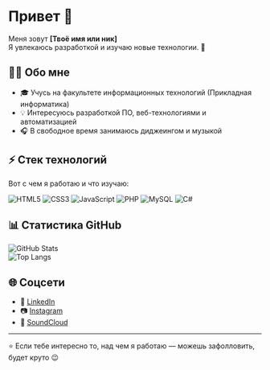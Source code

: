 # Привет 👋

Меня зовут **[Твоё имя или ник]**  
Я увлекаюсь разработкой и изучаю новые технологии. 🚀  

## 🧑‍💻 Обо мне
- 🎓 Учусь на факультете информационных технологий (Прикладная информатика)  
- 💡 Интересуюсь разработкой ПО, веб-технологиями и автоматизацией  
- 🎧 В свободное время занимаюсь диджеингом и музыкой  

## ⚡ Стек технологий
Вот с чем я работаю и что изучаю:  

![HTML5](https://img.shields.io/badge/-HTML5-E34F26?style=for-the-badge&logo=html5&logoColor=fff)
![CSS3](https://img.shields.io/badge/-CSS3-1572B6?style=for-the-badge&logo=css3&logoColor=fff)
![JavaScript](https://img.shields.io/badge/-JavaScript-F7DF1E?style=for-the-badge&logo=javascript&logoColor=000)
![PHP](https://img.shields.io/badge/-PHP-777BB4?style=for-the-badge&logo=php&logoColor=fff)
![MySQL](https://img.shields.io/badge/-MySQL-4479A1?style=for-the-badge&logo=mysql&logoColor=fff)
![C#](https://img.shields.io/badge/-C%23-239120?style=for-the-badge&logo=csharp&logoColor=fff)

## 📊 Статистика GitHub
![GitHub Stats](https://github-readme-stats.vercel.app/api?username=ТВОЙ_НИК&show_icons=true&theme=tokyonight)  
![Top Langs](https://github-readme-stats.vercel.app/api/top-langs/?username=ТВОЙ_НИК&layout=compact&theme=tokyonight)

## 🌐 Соцсети
- 💼 [LinkedIn](https://linkedin.com/in/твой_профиль)  
- 📷 [Instagram](https://instagram.com/твой_ник)  
- 🎵 [SoundCloud](https://soundcloud.com/твой_аккаунт)  

---

⭐️ Если тебе интересно то, над чем я работаю — можешь зафолловить, будет круто 😉
